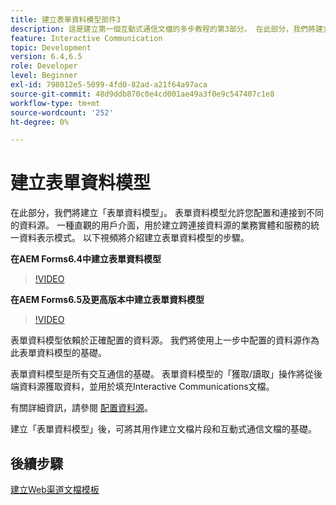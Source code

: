 ```yaml
---
title: 建立表單資料模型部件3
description: 這是建立第一個互動式通信文檔的多步教程的第3部分。 在此部分，我們將建立「表單資料模型」。 表單資料模型允許您配置和連接到不同的資料源。它提供一個直觀的用戶介面，以建立跨連接資料源的業務實體和服務的統一資料表示模式。以下視頻介紹了建立表單資料模型的步驟。
feature: Interactive Communication
topic: Development
version: 6.4,6.5
role: Developer
level: Beginner
exl-id: 798012e5-5099-4fd0-82ad-a21f64a97aca
source-git-commit: 48d9ddb870c0e4cd001ae49a3f0e9c547407c1e8
workflow-type: tm+mt
source-wordcount: '252'
ht-degree: 0%

---
```


# 建立表單資料模型

在此部分，我們將建立「表單資料模型」。 表單資料模型允許您配置和連接到不同的資料源。 一種直觀的用戶介面，用於建立跨連接資料源的業務實體和服務的統一資料表示模式。 以下視頻將介紹建立表單資料模型的步驟。

**在AEM Forms6.4中建立表單資料模型**

>[!VIDEO](https://video.tv.adobe.com/v/27763?quality=12&learn=on)

**在AEM Forms6.5及更高版本中建立表單資料模型**

>[!VIDEO](https://video.tv.adobe.com/v/27765?quality=12&learn=on)

表單資料模型依賴於正確配置的資料源。 我們將使用上一步中配置的資料源作為此表單資料模型的基礎。

表單資料模型是所有交互通信的基礎。 表單資料模型的「獲取/讀取」操作將從後端資料源獲取資料，並用於填充Interactive Communications文檔。

有關詳細資訊，請參閱 [配置資料源](parttwo.md)。

建立「表單資料模型」後，可將其用作建立文檔片段和互動式通信文檔的基礎。

## 後續步驟

[建立Web渠道文檔模板](./partfour.md)


